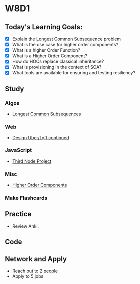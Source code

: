 # W8D1

## Today's Learning Goals:

- [x] Explain the Longest Common Subsequence problem
- [x] What is the use case for higher order components?
- [x] What is a higher Order Function?
- [x] What is a Higher Order Component?
- [x] How do HOCs replace classical inheritance?
- [x] What is provisioning in the context of SOA? 
- [x] What tools are available for ensuring and testing resiliency?

## Study

### Algos

* [Longest Common Subsequences](https://www.geeksforgeeks.org/longest-common-subsequence/)

### Web

* [Design Uber/Lyft continued](https://www.youtube.com/watch?v=J3DY3Te3A_A)

### JavaScript

* [Third Node Project](https://github.com/Pklong/blog-party-usa)

### Misc

* [Higher Order Components](https://reacttraining.com/patterns/)

### Make Flashcards

## Practice

* Review Anki.

## Code

## Network and Apply

* Reach out to 2 people
* Apply to 5 jobs
